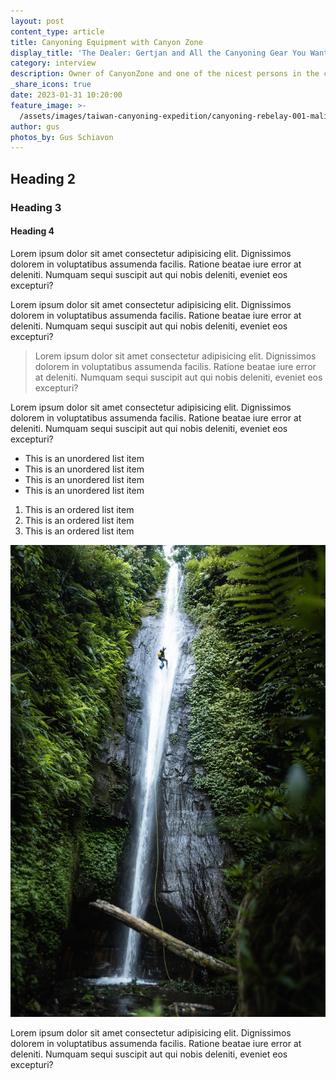 ```yaml
---
layout: post
content_type: article
title: Canyoning Equipment with Canyon Zone
display_title: 'The Dealer: Gertjan and All the Canyoning Gear You Want'
category: interview
description: Owner of CanyonZone and one of the nicest persons in the community, Gertjan tells us a bit about his passion for gear - and canyoning.
_share_icons: true
date: 2023-01-31 10:20:00
feature_image: >-
  /assets/images/taiwan-canyoning-expedition/canyoning-rebelay-001-malishan-5.jpg
author: gus
photos_by: Gus Schiavon
---
```

## Heading 2
### Heading 3
#### Heading 4


Lorem ipsum dolor sit amet consectetur adipisicing elit. Dignissimos dolorem in voluptatibus assumenda facilis. Ratione beatae iure error at deleniti. Numquam sequi suscipit aut qui nobis deleniti, eveniet eos excepturi?

Lorem ipsum dolor sit amet consectetur adipisicing elit. Dignissimos dolorem in voluptatibus assumenda facilis. Ratione beatae iure error at deleniti. Numquam sequi suscipit aut qui nobis deleniti, eveniet eos excepturi?
>Lorem ipsum dolor sit amet consectetur adipisicing elit. Dignissimos dolorem in voluptatibus assumenda facilis. Ratione beatae iure error at deleniti. Numquam sequi suscipit aut qui nobis deleniti, eveniet eos excepturi?

Lorem ipsum dolor sit amet consectetur adipisicing elit. Dignissimos dolorem in voluptatibus assumenda facilis. Ratione beatae iure error at deleniti. Numquam sequi suscipit aut qui nobis deleniti, eveniet eos excepturi?

- This is an unordered list item
- This is an unordered list item
- This is an unordered list item
- This is an unordered list item

1. This is an ordered list item
2. This is an ordered list item
3. This is an ordered list item

![This is a caption](/assets/images/bali/canyoning-rebelay-002-bali-005.jpg)


Lorem ipsum dolor sit amet consectetur adipisicing elit. Dignissimos dolorem in voluptatibus assumenda facilis. Ratione beatae iure error at deleniti. Numquam sequi suscipit aut qui nobis deleniti, eveniet eos excepturi?
